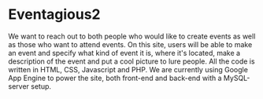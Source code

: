 # Eventagious2
We want to reach out to both people who would like to create events as well as those who want to attend events. On this site, users will be able to make an event and specify what kind of event it is, where it's located, make a description of the event and put a cool picture to lure people. All the code is written in HTML, CSS, Javascript and PHP. We are currently using Google App Engine to power the site, both front-end and back-end with a MySQL-server setup.
